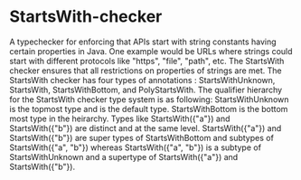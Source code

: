 # StartsWith-checker
A typechecker for enforcing that APIs start with string constants having certain properties in Java. One example would
be URLs where strings could start with different protocols like "https", "file", "path", etc. The StartsWith checker
ensures that all restrictions on properties of strings are met. The StartsWith checker has four types of annotations :
StartsWithUnknown, StartsWith, StartsWithBottom, and PolyStartsWith. The qualifier hierarchy for the
StartsWith checker type system is as following: StartsWithUnknown is the topmost type and is the default type.
StartsWithBottom is the bottom most type in the heirarchy. Types like StartsWith({"a"}) and StartsWith({"b"}) are
distinct and at the same level. StartsWith({"a"}) and StartsWith({"b"}) are super types of StartsWithBottom and
subtypes of StartsWith({"a", "b"}) whereas StartsWith({"a", "b"}) is a subtype of StartsWithUnknown and a supertype of
StartsWith({"a"}) and StartsWith({"b"}).
